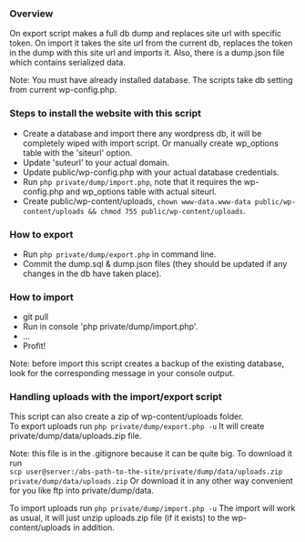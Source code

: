 ### Overview
On export script makes a full db dump and replaces site url with specific token.
On import it takes the site url from the current db, replaces the token in the dump with this site url
and imports it. Also, there is a dump.json file which contains serialized data.

Note: You must have already installed database. The scripts take db setting from current wp-config.php.


### Steps to install the website with this script
* Create a database and import there any wordpress db, it will be completely wiped with import script. Or manually create wp_options table with the 'siteurl' option.
* Update 'suteurl' to your actual domain.
* Update public/wp-config.php with your actual database credentials.
* Run `php private/dump/import.php`, note that it requires the wp-config.php and wp_options table with actual siteurl.
* Create public/wp-content/uploads, `chown www-data.www-data public/wp-content/uploads && chmod 755 public/wp-content/uploads`.


### How to export
* Run `php private/dump/export.php` in command line.
* Commit the dump.sql & dump.json files (they should be updated if any changes in the db have taken place).


### How to import
* git pull
* Run in console 'php private/dump/import.php'.
* ...
* Profit!

Note: before import this script creates a backup of the existing database, look for the corresponding message in your console output.


### Handling uploads with the import/export script
This script can also create a zip of wp-content/uploads folder.  
To export uploads run `php private/dump/export.php -u`
It will create private/dump/data/uploads.zip file.

Note: this file is in the .gitignore because it can be quite big. To download it run  
`scp user@server:/abs-path-to-the-site/private/dump/data/uploads.zip private/dump/data/uploads.zip`
Or download it in any other way convenient for you like ftp into private/dump/data.

To import uploads run `php private/dump/import.php -u`
The import will work as usual, it will just unzip uploads.zip file (if it exists) to the wp-content/uploads in addition.
